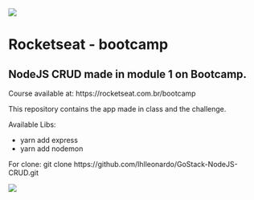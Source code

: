 <img src="https://www.anychart.com/_design/img/upload/plugins/nodejs-logo.png">

<h1>Rocketseat - bootcamp</h1>

<h2>NodeJS CRUD made in module 1 on Bootcamp.</h2>

<p>Course available at: https://rocketseat.com.br/bootcamp</p>

<p>This repository contains the app made in class and the challenge.</p>

<p>Available Libs: </p>
<ul>
<li>yarn add express</li>
<li>yarn add nodemon</li>
</ul>

<p>For clone: git clone https://github.com/lhlleonardo/GoStack-NodeJS-CRUD.git</p>

<img src="https://media.licdn.com/dms/image/C4D1BAQFm_yghuW9_Bw/company-background_10000/0?e=2159024400&v=beta&t=-SKQvy2FZGX7V-E_6eWySsiE2TVaDUu-zrJ2_U4y8sQ">

